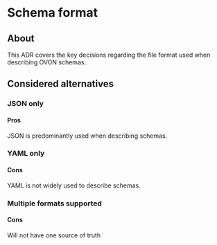 # Schema format

## About

This ADR covers the key decisions regarding the file format used when describing OVON schemas.

## Considered alternatives 

### JSON only

#### Pros

JSON is predominantly used when describing schemas.

### YAML only

#### Cons

YAML is not widely used to describe schemas.

### Multiple formats supported

#### Cons

Will not have one source of truth